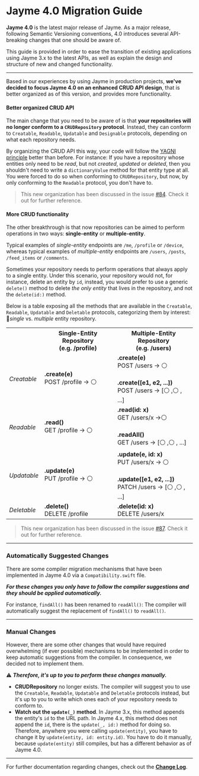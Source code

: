 # Jayme 4.0 Migration Guide

**Jayme 4.0** is the latest major release of Jayme. As a major release, following Semantic Versioning conventions, 4.0 introduces several API-breaking changes that one should be aware of.

This guide is provided in order to ease the transition of existing applications using Jayme 3.x to the latest APIs, as well as explain the design and structure of new and changed functionality.

---

Based in our experiences by using Jayme in production projects, **we've decided to focus Jayme 4.0 on an enhanced CRUD API design**, that is better organized as of this version, and provides more functionality.



#### Better organized CRUD API

The main change that you need to be aware of is that **your repositories will no longer conform to a `CRUDRepository` protocol**. Instead, they can conform to `Creatable`, `Readable`, `Updatable` and `Designable` protocols, depending on what each repository needs.

By organizing the CRUD API this way, your code will follow the [YAGNI principle](https://en.wikipedia.org/wiki/You_aren't_gonna_need_it) better than before. For instance: If you have a repository whose entities only need to be _read_, but not _created_, _updated_ or _deleted_, then you shouldn't need to write a `dictionaryValue` method for that entity type at all. You were forced to do so when conforming to `CRUDRepository`, but now, by only conforming to the `Readable` protocol, you don't have to.

> This new organization has been discussed in the issue [#84](https://github.com/inaka/Jayme/issues/84). Check it out for further reference.



#### More CRUD functionality

The other breakthrough is that now repositories can be aimed to perform operations in two ways: **single-entity** or **multiple-entity**.

Typical examples of *single-entity* endpoints are `/me`, `/profile` or `/device`, whereas typical examples of *multiple-entity* endpoints are `/users`, `/posts`, `/feed_items` or `/comments`.

Sometimes your repository needs to perform operations that always apply to a single entity. Under this scenario, your repository would not, for instance, delete an entity by `id`, instead, you would prefer to use a generic `delete()` method to delete _the only entity_ that lives in the repository, and not the `delete(id:)` method.

Below is a table exposing all the methods that are available in the `Creatable`, `Readable`, `Updatable` and `Deletable` protocols, categorizing them by interest: *single* vs. *multiple* entity repository.

<table>
<th></th><th>Single-Entity Repository<br>(e.g. /profile)</th><th>Multiple-Entity Repository<br>(e.g. /users)</th>
<tr><td><i>Creatable</i></td><td><b>.create(e)</b><br>POST /profile → ⚪ </td><td><b>.create(e)</b><br>POST /users → ⚪<br><br><b>.create([e1, e2, ...])</b><br>POST /users → [⚪ ,⚪ , ...]</td></tr>
<tr><td><i>Readable</i></td><td><b>.read()</b><br>GET /profile → ⚪ </td><td><b>.read(id: x)</b><br>GET /users/x →⚪ <br><br><b>.readAll()</b><br>GET /users → [⚪ ,⚪ , ...]</td></tr></tr>
<tr><td><i>Updatable</i></td><td><b>.update(e)</b><br>PUT /profile → ⚪</td><td><b>.update(e, id: x)</b><br>PUT /users/x → ⚪<br><br><b>.update([e1, e2, ...])</b><br>PATCH /users → [⚪ ,⚪ , ...]</td></tr>
<tr><td><i>Deletable</i></td><td><b>.delete()</b><br>DELETE /profile</td><td><b>.delete(id: x)</b><br>DELETE /users/x</td></tr>

</table>

> This new organization has been discussed in the issue [#87](https://github.com/inaka/Jayme/issues/87). Check it out for further reference.

---

### Automatically Suggested Changes

There are some compiler migration mechanisms that have been implemented in Jayme 4.0 via a `Compatibility.swift` file.

***For these changes you only have to follow the compiler suggestions and they should be applied automatically.***

For instance, `findAll()` has been renamed to `readAll()`: The compiler will automatically suggest the replacement of `findAll()` to `readAll()`.

---

### Manual Changes

However, there are some other changes that would have required overwhelming (if ever possible) mechanisms to be implemented in order to keep automatic suggestions from the compiler. In consequence, we decided not to implement them.

⚠️ ***Therefore, it's up to you to perform these changes manually.***

- **CRUDRepository** no longer exists. The compiler will suggest you to use the `Creatable`, `Readable`, `Updatable` and `Deletable` protocols instead, but it's up to you to write which ones each of your repository needs to conform to.
- **Watch out the `update(_)` method**. In Jayme 3.x, this method appends the entity's `id` to the URL path. In Jayme 4.x, this method does not append the `id`, there is the `update(_, id:)` method for doing so. Therefore, anywhere you were calling `update(entity)`, you have to change it by `update(entity, id: entity.id)`. You have to do it manually, because `update(entity)` still compiles, but has a different behavior as of Jayme 4.0.

---

For further documentation regarding changes, check out the **[Change Log](../Changelog.md)**.